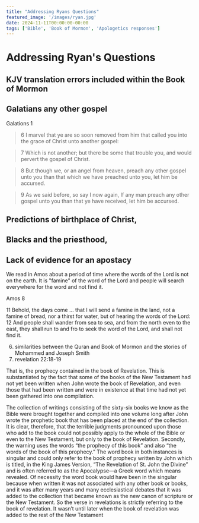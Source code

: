 ```yaml
---
title: "Addressing Ryans Questions"
featured_image: '/images/ryan.jpg'
date: 2024-11-11T00:00:00-00:00
tags: ['Bible', 'Book of Mormon', 'Apologetics responses']
---
```


# Addressing Ryan's Questions

## KJV translation errors included within the Book of Mormon

## Galatians any other gospel

Galations 1

> 6 I marvel that ye are so soon removed from him that called you into the grace of Christ unto another gospel:

> 7 Which is not another; but there be some that trouble you, and would pervert the gospel of Christ.

> 8 But though we, or an angel from heaven, preach any other gospel unto you than that which we have preached unto you, let him be accursed.

> 9 As we said before, so say I now again, If any man preach any other gospel unto you than that ye have received, let him be accursed.

## Predictions of birthplace of Christ, 

## Blacks and the priesthood, 

## Lack of evidence for an apostacy

We read in Amos about a period of time where the words of the Lord is not on the earth. It is "famine" of the word of the Lord and people will search everywhere for the word and not find it. 

Amos 8

11 Behold, the days come … that I will send a famine in the land, not a famine of bread, nor a thirst for water, but of hearing the words of the Lord:
12 And people shall wander from sea to sea, and from the north even to the east, they shall run to and fro to seek the word of the Lord, and shall not find it.

6. similarities between the Quran and Book of Mormon and the stories of Mohammed and Joseph Smith
7. revelation 22:18-19

That is, the prophecy contained in the book of Revelation. This is substantiated by the fact that some of the books of the New Testament had not yet been written when John wrote the book of Revelation, and even those that had been written and were in existence at that time had not yet been gathered into one compilation.

The collection of writings consisting of the sixty-six books we know as the Bible were brought together and compiled into one volume long after John wrote the prophetic book that has been placed at the end of the collection. It is clear, therefore, that the terrible judgments pronounced upon those who add to the book could not possibly apply to the whole of the Bible or even to the New Testament, but only to the book of Revelation. Secondly, the warning uses the words “the prophecy of this book” and also “the words of the book of this prophecy.” The word book in both instances is singular and could only refer to the book of prophecy written by John which is titled, in the King James Version, “The Revelation of St. John the Divine” and is often referred to as the Apocalypse—a Greek word which means revealed. Of necessity the word book would have been in the singular because when written it was not associated with any other book or books, and it was after many years and many ecclesiastical debates that it was added to the collection that became known as the new canon of scripture or the New Testament. So the verse in revelations is strictly referring to the book of revelation. It wasn’t until later when the book of revelation was added to the rest of the New Testament

<!-- git add .;git commit -m f;git push; -->